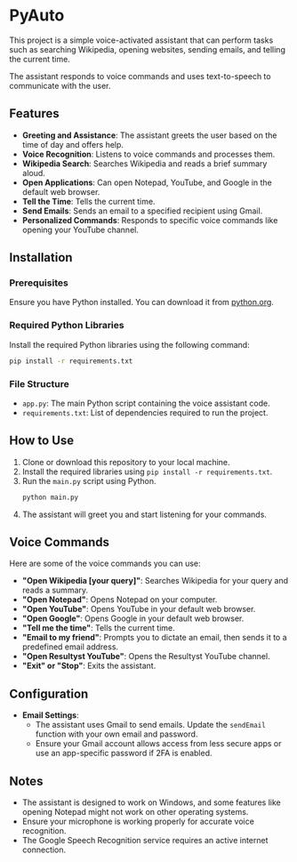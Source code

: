 # PyAuto

This project is a simple voice-activated assistant that can perform tasks such as searching Wikipedia, opening websites, sending emails, and telling the current time. 

The assistant responds to voice commands and uses text-to-speech to communicate with the user.

## Features

- **Greeting and Assistance**: The assistant greets the user based on the time of day and offers help.
- **Voice Recognition**: Listens to voice commands and processes them.
- **Wikipedia Search**: Searches Wikipedia and reads a brief summary aloud.
- **Open Applications**: Can open Notepad, YouTube, and Google in the default web browser.
- **Tell the Time**: Tells the current time.
- **Send Emails**: Sends an email to a specified recipient using Gmail.
- **Personalized Commands**: Responds to specific voice commands like opening your YouTube channel.

## Installation

### Prerequisites

Ensure you have Python installed. You can download it from [python.org](https://www.python.org/downloads/).

### Required Python Libraries

Install the required Python libraries using the following command:

```bash
pip install -r requirements.txt
```

### File Structure

- `app.py`: The main Python script containing the voice assistant code.
- `requirements.txt`: List of dependencies required to run the project.

## How to Use

1. Clone or download this repository to your local machine.
2. Install the required libraries using `pip install -r requirements.txt`.
3. Run the `main.py` script using Python.
   ```bash
   python main.py
   ```
4. The assistant will greet you and start listening for your commands.

## Voice Commands

Here are some of the voice commands you can use:

- **"Open Wikipedia [your query]"**: Searches Wikipedia for your query and reads a summary.
- **"Open Notepad"**: Opens Notepad on your computer.
- **"Open YouTube"**: Opens YouTube in your default web browser.
- **"Open Google"**: Opens Google in your default web browser.
- **"Tell me the time"**: Tells the current time.
- **"Email to my friend"**: Prompts you to dictate an email, then sends it to a predefined email address.
- **"Open Resultyst YouTube"**: Opens the Resultyst YouTube channel.
- **"Exit" or "Stop"**: Exits the assistant.

## Configuration

- **Email Settings**: 
  - The assistant uses Gmail to send emails. Update the `sendEmail` function with your own email and password.
  - Ensure your Gmail account allows access from less secure apps or use an app-specific password if 2FA is enabled.

## Notes

- The assistant is designed to work on Windows, and some features like opening Notepad might not work on other operating systems.
- Ensure your microphone is working properly for accurate voice recognition.
- The Google Speech Recognition service requires an active internet connection.


